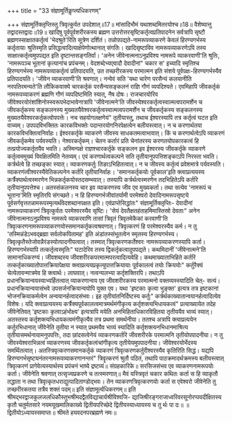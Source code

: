 +++
title = "33 संज्ञामूर्तिकॢप्त्यधिकरणम्"

+++
संज्ञामूर्तिक्लृप्तिस्तु त्रिवृत्कुर्वत उपदेशात्॥17॥ मांसादिभौमं यथाशब्दमितरयोश्च॥18॥ वैशेष्यात्तु तद्वादस्तद्वादः॥19॥ खादिषु पूर्वपूर्वशरीरकस्य ब्रह्मण उत्तरोत्तरसृष्टिकर्तृत्वप्रतिपादनेन सर्वत्रापि सृष्टौ ब्रह्मणस्साक्षातकर्तृत्वं 'भेदश्रुते'रिति सूत्रेण दर्शितं। तन्नोपपद्यते-नामरूपव्याकरणे केवलं हिरण्यगर्भस्य कर्तृतायाः श्रुतिस्मृति प्रसिद्धत्वादित्याक्षेपेणोत्थानात् संगतिः। खादिसृष्टाविव नामरूपव्याकरणेऽपि तस्य साक्षात्कर्तृत्वमुपपद्यत इति दृष्टान्तसङ्गतिर्वा। 'अनेन जीवेनात्मनाऽनुप्रविश्य नामरूपे व्याकरवाणी'ति श्रुतिः, 'नामरूपञ्च भूतानां कृत्यानांच प्रपंचनम्। वेदशब्देभ्यएवादौ देवादीनां" चकार स' इच्यादि स्मृतिश्च हिरण्यगर्भस्य नामरूपव्याकर्तृत्वं प्रतिपादयति, उत तच्छरीरकस्य परमात्मन इति संशये पूर्वपक्षः-हिरण्यगर्भस्यैव प्रतिपादयति। 'जीवेन व्याकरवाणी'ति श्रवणात्। नन्वेवं सति 'यथा चारेण परसैन्यं कलयानीति नरपतिरमन्यते'ति लौकिकवाक्ये चारकर्तृकं परसैन्यसङ्कलनं राज्ञि गौणं व्यपदिश्यते। एवमिहापि जीवकर्तृकं नामरूपव्याकरणं ब्रह्मणि गौणं व्यपदिष्टमिति स्यात्, नैष दोषः। राजचारयोरिव जीवेश्वरयोरंशांशिनोस्स्वरूपभेदाभावेनात्रापि 'जीवेनात्मने'ति जीवस्येश्वरकर्तृत्वस्वात्मत्वपरामर्शेन च जीवकर्तृकस्य सङ्कलनस्य मुख्यतयैवेश्वरकर्तृत्वस्वात्मत्वपरामर्शेन च जीवकर्तृकस्य सङ्कलनस्य मुख्यतयैवेश्वरकर्तृकत्वोपपत्तेः। नच सहयोगलक्षणेयं" तृतीयास्तु, तथाच ईश्वरस्यापि तत्र कर्तृत्वं घटत इति वाच्यम्। उपपदविभक्तितः कारकविभक्तेः पदान्तरयोगनिरपेक्षत्वेन बलीयस्त्वात्। न च करणार्थतया कारकविभक्तित्वनिर्वाहः। ईश्वरकर्तृके व्याकरणे जीवस्य साधकतमत्वाभावात्। किं च करणार्थत्वेऽपि व्याकरणं जीवकर्तृकमेव पर्यवस्यति। नेश्वरकर्तृकम्। चेतन कर्तारं प्रति चेनांतरस्य करणतयोपकारकत्वं हि तत्प्रयोज्यकर्तृतयैव भवति। अस्मिन्पक्षे राज्ञश्चारकर्तृके सङ्कलन इव ईश्वरस्य जीवकर्तृके व्याकरणे कर्तृत्वममुख्यं विवक्षितमिति नेतव्यम्। एवं करणार्थत्वकल्पने सति तृतीयानुपपत्तिशङ्काऽपि निरस्ता भवति। कर्त्रर्थत्वे हि तच्छङ्का स्यात्। व्याकरणकर्तुः तिङाऽभिहितत्वात्। न च जीवस्य कर्तृत्वं प्रवेशमात्रे पर्यवस्यति। व्याकरणंत्वीश्वरस्यैवेतिकल्पनेन कर्तरि तृतीयानिर्वाहः। 'समानकर्तृकयोः पूर्वकाल'इति क्त्वाप्रत्ययस्य कर्त्रैक्यार्थत्वस्मरणेन भिन्नकर्तृकयोस्तदसम्भवात्। तस्यापि कर्त्रर्थत्वस्मरणेन तदभिहितेऽपि कर्तरि तृतीयानुपपत्तेश्च। अतस्संकलनस्य चार इव व्याकरणस्य जीव एव मुख्यकर्ता। तथा सत्येव 'नामरूपं च भूताना'मिति स्मृतिरपि संगच्छते। न हि हिरण्यगर्भजीवांतर्यामी परमेश्वरो देवादिनामरूपसृष्टये पूर्वसर्गवृत्ततन्नामरूपस्मृत्यर्थंवेदशब्दानपक्षत इति। एवंप्राप्तेसिद्धांतः" संज्ञामूर्तिक्लृप्तिः- देवादीनां नामरूपव्याकरणं त्रिवृत्कुर्वतः परमेश्वरस्यैव सृष्टिः। 'सेयं देवतैक्षतहंताहमिमास्तिस्रो देवताः" अनेन जीवेनात्मनाऽनुप्रविश्य नामरूपे व्याकरवाणि तासां त्रिवृतं त्रिवृतमेकैकां करवाणी'ति त्रिवृत्करणनामरूपव्याकरणयोस्समानकर्तृकत्वश्रवणात्। त्रिवृत्करणं हि परमेश्वरस्यैव कर्म। न तु 'तस्मिन्नंडेऽभवद्ब्रह्मा सर्वलोकपितामह' इति अंडांतस्संभूतत्वेन स्मृतस्य हिरण्यगर्भस्य। त्रिवृत्कृतैस्तेजोवन्नैरंडस्योत्पादनीयत्वात्। तस्मात् त्रिवृत्करणकर्तेश्वरः नामरूपव्याकरणस्यापि कर्ता। हिरण्यगर्भस्यापि तत्कर्तृत्वस्मृतिः" घटादेरिव तस्य द्विकर्तृकत्वादुपपद्यते। कथमिदानीं 'जीवेनात्मने'ति सामानाधिकरण्यं। जीवशब्दस्य जीवशरीरकपरमात्मपरत्वादित्यवेहि। कथमाख्याताभिहिते कर्तरि तत्कर्तृकाख्यातोपात्तक्रियापेक्षया क्त्वाप्रत्ययप्रकृत्युपात्तक्रियायाः पूर्वकालत्वं तयोः क्रिययोः" कर्तुरैक्यं चेत्येतावन्मात्रमेव हि क्त्वार्थः। लाघवात्। नत्वन्यलभ्या कर्तृशक्तिरपि। तथाऽपि प्रधानक्रियान्वयस्याभ्यर्हितत्वात् व्याकरणान्वय एव जीवशरीरकस्य परमात्मनो वक्तव्यस्स्यादिति चेत्- सत्यं। प्रधानक्रियान्वयासंभवे उपसर्जनक्रियान्वयोपि युक्त एव। यथा 'इष्टकाः कृत्वा भुङ्क्त' इत्यत्र तत्र इष्टकानां भोजनक्रियाकर्मत्वेन अन्वयानर्हत्वादसंभवः। इह तृतीयांतनिर्दिष्टस्य कर्तुः" कर्त्रर्थकाख्यातान्वयानर्हत्वादित्येव विशेषः। यदि क्त्वाप्रत्ययस्य कर्त्रैक्यपूर्वकालत्वमात्रमर्थमंगीकृत्य कर्तृशक्त्यभिधायकत्वं" प्रत्याख्यायेत तदेह जीवेनेतिवत् 'इष्टकाः कृत्वाऽहंभोक्ष्य' इत्यत्रापि मयेति अनभिहिताधिकारविहितया तृतीययैव भाव्यं स्यात्। अतस्तस्य कर्तृशक्त्यभिधायकत्वमंगीकृत्यैव तत्र प्रथमा समर्थनीया। ततश्च अत्रापि क्त्वाप्रत्ययेन कर्तुरभिधानात् जीवेनेति तृतीया न स्यात् प्रथमयैव भाव्यं स्यादिति कर्तृशक्त्यनभिधानमाश्रित्य तृतीयासमर्थनायामनुपपत्तिः, तदा छांदसत्वेनेयं व्याकरणकर्तरि जीवशरीरके परमात्मनि तृतीयोपपादनीया। न तु जीवस्येश्वराभिन्नत्वं व्याकरणस्य जीवकर्तृकत्वंचांगीकृत्य तृतीयेयमुपपादनीया। जीवेश्वरयोर्भेदस्य समर्थितत्वात्। अतस्त्रिवृत्करणसमानकर्तृकं व्याकरणं त्रिवृत्करणकर्तुरीश्वरस्यैव कृतिरिति सिद्धं। यद्यपि हिरण्यगर्भसृष्ट्यनंतरनामरूपव्याकरणानन्तरं" त्रिवॄत्करणं श्रुतौ पठितं, तथापि पाठक्रमादर्थक्रमस्य बलीयस्त्वात् त्रिवृत्करणं प्रागेवेत्यस्यार्थस्य प्रपंचनं भाष्ये द्रष्टव्यं॥ संग्रहकारिके॥ सरसिजसंभव एव व्याकरणनामरूपयोः कर्ता। जीवेनेति श्रवणात् तत्सृज्यप्रकरणे च तत्स्मरणात्॥ मैवं यस्त्रिवृतं चकार कथितः कर्ता स हि व्याकृतौ तद्धाता न तथा त्रिवृत्कृतधराद्युत्पादिताण्डोद्भवः। तेन व्याकरणत्रिवृत्करणयोः कर्ता स एवेश्वरो जीवेनेति तु तच्छरीरकतया तत्रैव शक्तं पदम्॥ इति संज्ञामूर्त्यधिकरणम्॥ इति श्रीमद्भरद्वाजकुलजलधिकौस्तुभश्रीमदद्वैतविद्याचार्यश्रीविश्वजि- द्याजिश्रीरङ्गराजाध्वरिवरसूनोरप्पयदीक्षितस्य कृतौ चतुर्मतसारे नयमयूखमालिकाख्ये द्वितीयपरिच्छेदे द्वितीयस्याध्यायस्य च तु र्थः पा दः॥ ॥द्वितीयोऽध्यायस्समाप्तः॥ श्रीमते हयवदनपरब्रह्मणे नमः॥